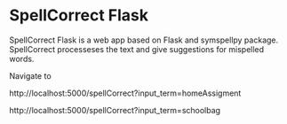 # SpellCorrect Flask
SpellCorrect Flask is a web app based on Flask and symspellpy package. SpellCorrect processeses the text and give suggestions for mispelled words.

Navigate to

http://localhost:5000/spellCorrect?input_term=homeAssigment

http://localhost:5000/spellCorrect?input_term=schoolbag 
